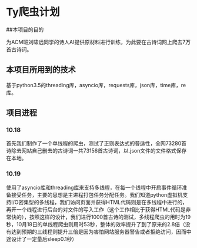 # Ty爬虫计划

##本项目的目的

为ACM班刘啸远同学的诗人AI提供原材料进行训练，为此要在古诗词网上爬去7万首古诗词。

## 本项目所用到的技术

基于python3.5的threading库，asyncio库，requests库，json库，time库，re库。

## 项目进程

### 10.18

首先我们制作了一个单线程的爬虫，测试了正则表达式的普适性，全网73280首诗除去网站自己删去的古诗词一共73156首古诗词，以.json文件的文件格式保存在本地。

### 10.19

使用了asyncio库和threading库来支持多线程，在每一个线程中开启事件循环准备接受任务，主要的思想是主进程打包任务分配任务。我们知道python虚拟机支持I/O密集型的多线程，我们访问页面并获得HTML代码则是在多线程中进行的，再开一个线程进行后台的对文件的写入工作（这个工作相比于获得HTML代码是非常快的），按照这样的设计，我们进行1000首古诗的测试，多线程爬虫的用时为19秒，10月18日的单线程爬虫则用时53秒，整体的效率提升了到了原来的2.8倍（没有达到预期的三线程则提升三倍是因为害怕网站服务器警告或者拒绝访问，因而中途设计了一定量后sleep0.1秒）